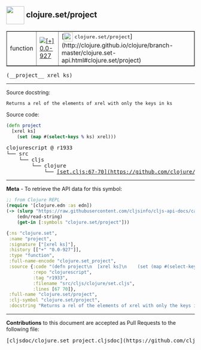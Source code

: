 ## <img width="48px" valign="middle" src="http://i.imgur.com/Hi20huC.png"> clojure.set/project

 <table border="1">
<tr>

<td>function</td>
<td><a href="https://github.com/cljsinfo/cljs-api-docs/tree/0.0-927"><img valign="middle" alt="[+] 0.0-927" src="https://img.shields.io/badge/+-0.0--927-lightgrey.svg"></a> </td>
<td>
[<img height="24px" valign="middle" src="http://i.imgur.com/1GjPKvB.png"> <samp>clojure.set/project</samp>](http://clojure.github.io/clojure/branch-master/clojure.set-api.html#clojure.set/project)
</td>
</tr>
</table>

 <samp>
(__project__ xrel ks)<br>
</samp>

---




Source docstring:

```
Returns a rel of the elements of xrel with only the keys in ks
```

Source code:

```clj
(defn project
  [xrel ks]
    (set (map #(select-keys % ks) xrel)))
```

 <pre>
clojurescript @ r1933
└── src
    └── cljs
        └── clojure
            └── <ins>[set.cljs:67-70](https://github.com/clojure/clojurescript/blob/r1933/src/cljs/clojure/set.cljs#L67-L70)</ins>
</pre>


---

__Meta__ - To retrieve the API data for this symbol:

```clj
;; from Clojure REPL
(require '[clojure.edn :as edn])
(-> (slurp "https://raw.githubusercontent.com/cljsinfo/cljs-api-docs/catalog/cljs-api.edn")
    (edn/read-string)
    (get-in [:symbols "clojure.set/project"]))
```

```clj
{:ns "clojure.set",
 :name "project",
 :signature ["[xrel ks]"],
 :history [["+" "0.0-927"]],
 :type "function",
 :full-name-encode "clojure.set_project",
 :source {:code "(defn project\n  [xrel ks]\n    (set (map #(select-keys % ks) xrel)))",
          :repo "clojurescript",
          :tag "r1933",
          :filename "src/cljs/clojure/set.cljs",
          :lines [67 70]},
 :full-name "clojure.set/project",
 :clj-symbol "clojure.set/project",
 :docstring "Returns a rel of the elements of xrel with only the keys in ks"}

```

---

__Contributions__ to this document are accepted as Pull Requests to the following file:

 <pre>
[cljsdoc/clojure.set_project.cljsdoc](https://github.com/cljsinfo/cljs-api-docs/blob/master/cljsdoc/clojure.set_project.cljsdoc)
</pre>

